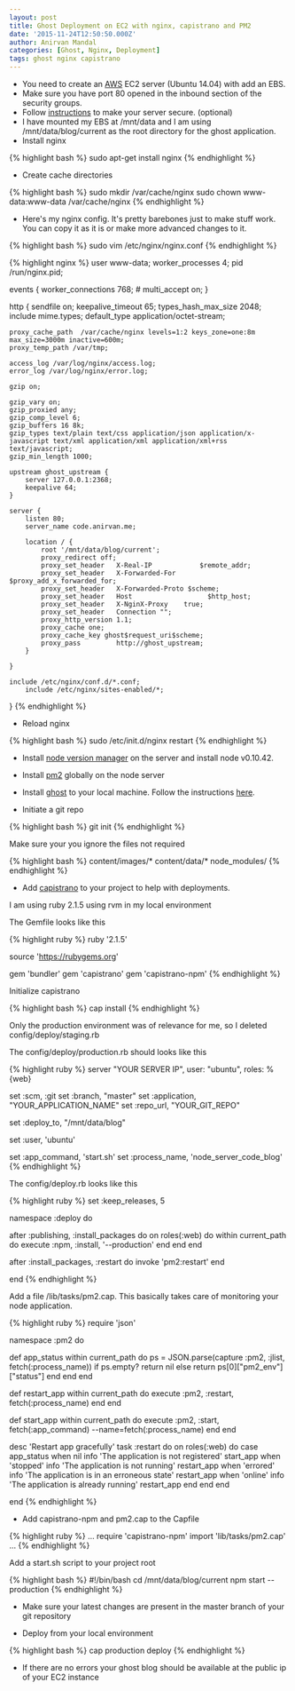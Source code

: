 ```yaml
---
layout: post
title: Ghost Deployment on EC2 with nginx, capistrano and PM2
date: '2015-11-24T12:50:50.000Z'
author: Anirvan Mandal
categories: [Ghost, Nginx, Deployment]
tags: ghost nginx capistrano
---
```


* You need to create an [AWS](http://aws.amazon.com/) EC2 server (Ubuntu 14.04) with add an EBS.
* Make sure you have port 80 opened in the inbound section of the security groups.
* Follow [instructions](https://www.thefanclub.co.za/how-to/how-secure-ubuntu-1204-lts-server-part-1-basics) to make your server secure. (optional)
* I have mounted my EBS at /mnt/data and I am using /mnt/data/blog/current as the root directory for the ghost application.
* Install nginx


{% highlight bash %}
sudo apt-get install nginx
{% endhighlight %}

* Create cache directories

{% highlight bash %}
sudo mkdir /var/cache/nginx
sudo chown www-data:www-data /var/cache/nginx
{% endhighlight %}

* Here's my nginx config. It's pretty barebones just to make stuff work. You can copy it as it is or make more advanced changes to it.

{% highlight bash %}
sudo vim /etc/nginx/nginx.conf
{% endhighlight %}

{% highlight nginx %}
user www-data;
worker_processes 4;
pid /run/nginx.pid;

events {
	worker_connections 768;
	# multi_accept on;
}

http {
	sendfile on;
	keepalive_timeout 65;
	types_hash_max_size 2048;
	include mime.types;
	default_type application/octet-stream;

	proxy_cache_path  /var/cache/nginx levels=1:2 keys_zone=one:8m max_size=3000m inactive=600m;
	proxy_temp_path /var/tmp;

	access_log /var/log/nginx/access.log;
	error_log /var/log/nginx/error.log;

	gzip on;

	gzip_vary on;
	gzip_proxied any;
	gzip_comp_level 6;
	gzip_buffers 16 8k;
	gzip_types text/plain text/css application/json application/x-javascript text/xml application/xml application/xml+rss text/javascript;
	gzip_min_length 1000;

	upstream ghost_upstream {
		server 127.0.0.1:2368;
		keepalive 64;
	}

	server {
		listen 80;
		server_name code.anirvan.me;

		location / {
			root '/mnt/data/blog/current';
			proxy_redirect off;
			proxy_set_header   X-Real-IP            $remote_addr;
			proxy_set_header   X-Forwarded-For  $proxy_add_x_forwarded_for;
			proxy_set_header   X-Forwarded-Proto $scheme;
			proxy_set_header   Host                   $http_host;
			proxy_set_header   X-NginX-Proxy    true;
			proxy_set_header   Connection "";
			proxy_http_version 1.1;
			proxy_cache one;
			proxy_cache_key ghost$request_uri$scheme;
			proxy_pass         http://ghost_upstream;
		}

	}

	include /etc/nginx/conf.d/*.conf;
        include /etc/nginx/sites-enabled/*;
}
{% endhighlight %}


* Reload nginx

{% highlight bash %}
sudo /etc/init.d/nginx restart
{% endhighlight %}

* Install [node version manager](https://github.com/creationix/nvm) on the server and install node v0.10.42.

* Install [pm2](https://github.com/Unitech/pm2) globally on the node server

* Install [ghost](https://ghost.org/download/) to your local machine. Follow the instructions [here](http://support.ghost.org/installation/).

* Initiate a git repo

{% highlight bash %}
git init
{% endhighlight %}

Make sure your you ignore the files not required

{% highlight bash %}
content/images/*
content/data/*
node_modules/
{% endhighlight %}

* Add [capistrano](http://capistranorb.com/) to your project to help with deployments.

I am using ruby 2.1.5 using rvm in my local environment

The Gemfile looks like this

{% highlight ruby %}
ruby '2.1.5'

source 'https://rubygems.org'

gem 'bundler'
gem 'capistrano'
gem 'capistrano-npm'
{% endhighlight %}

Initialize capistrano

{% highlight bash %}
cap install
{% endhighlight %}

Only the production environment was of relevance for me, so I deleted config/deploy/staging.rb

The config/deploy/production.rb should looks like this

{% highlight ruby %}
server "YOUR SERVER IP", user: "ubuntu", roles: %{web}

set :scm, :git
set :branch, "master"
set :application, "YOUR_APPLICATION_NAME"
set :repo_url, "YOUR_GIT_REPO"

set :deploy_to, "/mnt/data/blog"

set :user, 'ubuntu'

set :app_command, 'start.sh'
set :process_name, 'node_server_code_blog'
{% endhighlight %}

The config/deploy.rb looks like this

{% highlight ruby %}
set :keep_releases, 5

namespace :deploy do

  after :publishing, :install_packages do
    on roles(:web) do
       within current_path do
         execute :npm, :install, '--production'
       end
    end
  end

  after :install_packages, :restart do
       invoke 'pm2:restart'
  end

end
{% endhighlight %}

Add a file /lib/tasks/pm2.cap. This basically takes care of monitoring your node application.

{% highlight ruby %}
require 'json'

namespace :pm2 do

  def app_status
    within current_path do
      ps = JSON.parse(capture :pm2, :jlist, fetch(:process_name))
      if ps.empty?
        return nil
      else
        return ps[0]["pm2_env"]["status"]
      end
    end
  end

  def restart_app
    within current_path do
      execute :pm2, :restart, fetch(:process_name)
    end
  end

  def start_app
    within current_path do
      execute :pm2, :start, fetch(:app_command) --name=fetch(:process_name)
    end
  end

  desc 'Restart app gracefully'
  task :restart do
    on roles(:web) do
      case app_status
      when nil
        info 'The application is not registered'
        start_app
      when 'stopped'
        info 'The application is not running'
        restart_app
      when 'errored'
        info 'The application is in an erroneous state'
        restart_app
      when 'online'
        info 'The application is already running'
        restart_app
      end
    end
  end

end
{% endhighlight %}

* Add capistrano-npm and pm2.cap to the Capfile

{% highlight ruby %}
...
require 'capistrano-npm'
import 'lib/tasks/pm2.cap'
...
{% endhighlight %}

Add a start.sh script to your project root

{% highlight bash %}
#!/bin/bash
cd /mnt/data/blog/current
npm start --production
{% endhighlight %}

* Make sure your latest changes are present in the master branch of your git repository

* Deploy from your local environment

{% highlight bash %}
cap production deploy
{% endhighlight %}

* If there are no errors your ghost blog should be available at the public ip of your EC2 instance

